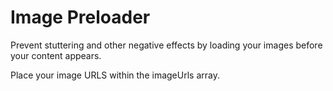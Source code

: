 Image Preloader
===

Prevent stuttering and other negative effects by loading your images before your content appears.

Place your image URLS within the imageUrls array.

